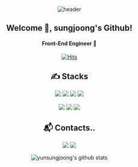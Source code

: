 <div align="center">

![header](https://capsule-render.vercel.app/api?type=waving&color=gradient&height=200&section=header&text=SungJoong%20Yun&fontSize=60)


## Welcome 🤗, sungjoong's Github!

#### Front-End Engineer 🚀


[![Hits](https://hits.seeyoufarm.com/api/count/incr/badge.svg?url=https%3A%2F%2Fgithub.com%2Fyunsungjoong%2Fhit-counter&count_bg=%2379C83D&title_bg=%23555555&icon=&icon_color=%23E7E7E7&title=hits&edge_flat=false)](https://hits.seeyoufarm.com)



<h2> ✍️  Stacks</h2>


<img src="https://img.shields.io/badge/html5-E34F26?style=for-the-badge&logo=html5&logoColor=white">
<img src="https://img.shields.io/badge/css-1572B6?style=for-the-badge&logo=css3&logoColor=white">
<img src="https://img.shields.io/badge/javascript-F7DF1E?style=for-the-badge&logo=javascript&logoColor=white">
<img src="https://img.shields.io/badge/react-%2320232a.svg?style=for-the-badge&logo=react&logoColor=%2361DAFB">
<br /><br />
<img src="https://img.shields.io/badge/typescript-%23007ACC.svg?style=for-the-badge&logo=typescript&logoColor=white">
<img src="https://img.shields.io/badge/Visual Studio Code-007ACC?style=for-the-badge&logo=Visual Studio Code&logoColor=white">
<img src="https://img.shields.io/badge/git-F05032?style=for-the-badge&logo=git&logoColor=white">



## 📬 Contacts..

<a href="https://yuns1994.tistory.com/"><img src="https://img.shields.io/badge/Tistory-FC7E0F?style=for-the-badge"></a>
<a href="mailto:yun_sj94@naver.com"><img src="https://img.shields.io/badge/Naver-03C75A?style=for-the-badge&logo=Naver&logoColor=white"></a>



![yunsungjoong's github stats](https://github-readme-stats.vercel.app/api?username=yunsungjoong&show_icons=true)

<!--
**yunsungjoong/yunsungjoong** is a ✨ _special_ ✨ repository because its `README.md` (this file) appears on your GitHub profile.

Here are some ideas to get you started:

- 🔭 I’m currently working on ...
- 🌱 I’m currently learning ...
- 👯 I’m looking to collaborate on ...
- 🤔 I’m looking for help with ...
- 💬 Ask me about ...
- 📫 How to reach me: ...
- 😄 Pronouns: ...
- ⚡ Fun fact: ...
-->
